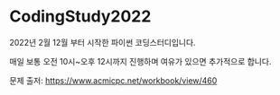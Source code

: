# CodingStudy2022
2022년 2월 12월 부터 시작한 파이썬 코딩스터디입니다.

매일 보통 오전 10시~오후 12시까지 진행하며
여유가 있으면 추가적으로 합니다.

문제 출저: https://www.acmicpc.net/workbook/view/460
